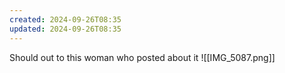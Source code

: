 ```yaml
---
created: 2024-09-26T08:35
updated: 2024-09-26T08:35
---
```

Should out to this woman who posted about it
![[IMG_5087.png]]